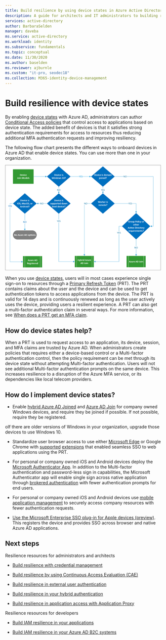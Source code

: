 ```yaml
---
title: Build resilience by using device states in Azure Active Directory
description: A guide for architects and IT administrators to building resilience by using device states
services: active-directory
author: BarbaraSelden
manager: daveba
ms.service: active-directory
ms.workload: identity
ms.subservice: fundamentals
ms.topic: conceptual
ms.date: 11/30/2020
ms.author: baselden
ms.reviewer: ajburnle
ms.custom: "it-pro, seodec18"
ms.collection: M365-identity-device-management
---
```


# Build resilience with device states

By enabling [device states](../devices/overview) with Azure AD, administrators can author [Conditional Access policies](../conditional-access/overview.md) that control access to applications based on device state. The added benefit of devices is that it satisfies strong authentication requirements for access to resources thus reducing additional MFA authentication requests and improving resiliency. 

The following flow chart presents the different ways to onboard devices in Azure AD that enable device states. You can use more than one in your organization.

![flow chart for choosing device states](./media/resilience-with-device-states/admin-resilience-devices.png)

When you use [device states](../devices/overview.md), users will in most cases experience single sign-on to resources through a [Primary Refresh Token](../devices/concept-primary-refresh-token.md) (PRT). The PRT contains claims about the user and the device and can be used to get authentication tokens to access applications from the device. The PRT is valid for 14 days and is continuously renewed as long as the user actively uses the device, providing users a resilient experience. A PRT can also get a multi-factor authentication claim in several ways. For more information, see [When does a PRT get an MFA claim](../devices/concept-primary-refresh-token.md).

## How do device states help?

When a PRT is used to request access to an application, its device, session, and MFA claims are trusted by Azure AD. When administrators create policies that requires either a device-based control or a Multi-factor authentication control, then the policy requirement can be met through its device state without attempting Multi-factor authentication. Users will not see additional Multi-factor authentication prompts on the same device. This increases resilience to a disruption of the Azure MFA service, or its dependencies like local telecom providers.

## How do I implement device states?

* Enable [hybrid Azure AD Joined](../devices/hybrid-azuread-join-plan.md) and [Azure AD Join](../devices/azureadjoin-plan.md) for company owned Windows devices, and require they be joined if possible. If not possible, require they be registered.

oIf there are older versions of Windows in your organization, upgrade those devices to use Windows 10.

* Standardize user browser access to use either [Microsoft Edge](https://docs.microsoft.com/deployedge/microsoft-edge-security-identity) or Google Chrome with [supported](https://chrome.google.com/webstore/detail/windows-10-accounts/ppnbnpeolgkicgegkbkbjmhlideopiji) [extensions](https://chrome.google.com/webstore/detail/office/ndjpnladcallmjemlbaebfadecfhkepb) that enabled seamless SSO to web applications using the PRT.

* For personal or company owned iOS and Android devices deploy the [Microsoft Authenticator App](../user-help/user-help-auth-app-overview.md). In addition to the Multi-factor authentication and password-less sign in capabilities, the Microsoft Authenticator app will enable single sign across native application through [brokered authentication](../develop/brokered-auth.md) with fewer authentication prompts for end users.

* For personal or company owned iOS and Android devices use [mobile application management](https://docs.microsoft.com/mem/intune/apps/app-management.md) to securely access company resources with fewer authentication requests. 

* [Use the Microsoft Enterprise SSO plug-in for Apple devices (preview)](../develop/apple-sso-plugin.md). This registers the device and provides SSO across browser and native Azure AD applications. 

## Next steps
Resilience resources for administrators and architects
 
 
* [Build resilience with credential management](resilience-in-credentials.md)

* [Build resilience by using Continuous Access Evaluation (CAE)](resilience-with-cae.md)

* [Build resilience in external user authentication](resilience-b2c-authentication.md)

* [Build resilience in your hybrid authentication](resilience-in-hybrid.md)

* [Build resilience in application access with Application Proxy](resilience-on-prem-access.md)


Resilience resources for developers

* [Build IAM resilience in your applications](https://aka.ms/azureadresilience/developer)

* [Build IAM resilience in your Azure AD B2C systems](resilience-b2c.md)

 
